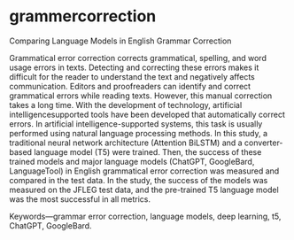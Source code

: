 # grammercorrection
Comparing Language Models in English Grammar Correction

Grammatical error correction corrects grammatical, spelling, and word usage errors in texts. Detecting and correcting these errors makes it difficult for the reader to understand the text and negatively affects communication. Editors and proofreaders can identify and correct grammatical errors while reading texts. However, this manual correction takes a long time. With the development of technology, artificial intelligencesupported tools have been developed that automatically correct errors. In artificial intelligence-supported systems, this task is usually performed using natural language processing methods. In this study, a traditional neural network architecture (Attention BiLSTM) and a converter-based language model (T5) were trained. Then, the success of these trained models and major language models (ChatGPT, GoogleBard, LanguageTool) in English grammatical error correction was measured and compared in the test data. In the study, the success of the models
was measured on the JFLEG test data, and the pre-trained T5 language model was the most successful in all metrics.

Keywords—grammar error correction, language models, deep learning, t5, ChatGPT, GoogleBard.
